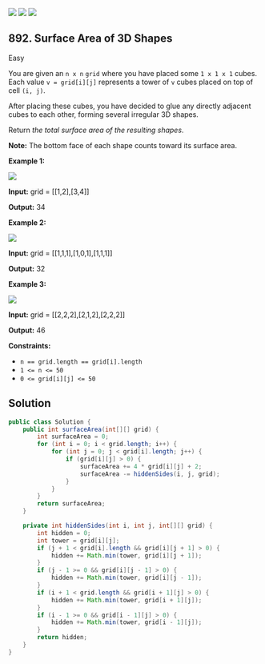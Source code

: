 [![](https://img.shields.io/github/stars/javadev/LeetCode-in-Java?label=Stars&style=flat-square)](https://github.com/javadev/LeetCode-in-Java)
[![](https://img.shields.io/github/forks/javadev/LeetCode-in-Java?label=Fork%20me%20on%20GitHub%20&style=flat-square)](https://github.com/javadev/LeetCode-in-Java/fork)
[![](https://img.shields.io/badge/-LeetCode%20in%20Kotlin-blue?style=flat-square)](https://github.com/javadev/LeetCode-in-Kotlin)

## 892\. Surface Area of 3D Shapes

Easy

You are given an `n x n` `grid` where you have placed some `1 x 1 x 1` cubes. Each value `v = grid[i][j]` represents a tower of `v` cubes placed on top of cell `(i, j)`.

After placing these cubes, you have decided to glue any directly adjacent cubes to each other, forming several irregular 3D shapes.

Return _the total surface area of the resulting shapes_.

**Note:** The bottom face of each shape counts toward its surface area.

**Example 1:**

![](https://assets.leetcode.com/uploads/2021/01/08/tmp-grid2.jpg)

**Input:** grid = \[\[1,2],[3,4]]

**Output:** 34

**Example 2:**

![](https://assets.leetcode.com/uploads/2021/01/08/tmp-grid4.jpg)

**Input:** grid = \[\[1,1,1],[1,0,1],[1,1,1]]

**Output:** 32

**Example 3:**

![](https://assets.leetcode.com/uploads/2021/01/08/tmp-grid5.jpg)

**Input:** grid = \[\[2,2,2],[2,1,2],[2,2,2]]

**Output:** 46

**Constraints:**

*   `n == grid.length == grid[i].length`
*   `1 <= n <= 50`
*   `0 <= grid[i][j] <= 50`

## Solution

```java
public class Solution {
    public int surfaceArea(int[][] grid) {
        int surfaceArea = 0;
        for (int i = 0; i < grid.length; i++) {
            for (int j = 0; j < grid[i].length; j++) {
                if (grid[i][j] > 0) {
                    surfaceArea += 4 * grid[i][j] + 2;
                    surfaceArea -= hiddenSides(i, j, grid);
                }
            }
        }
        return surfaceArea;
    }

    private int hiddenSides(int i, int j, int[][] grid) {
        int hidden = 0;
        int tower = grid[i][j];
        if (j + 1 < grid[i].length && grid[i][j + 1] > 0) {
            hidden += Math.min(tower, grid[i][j + 1]);
        }
        if (j - 1 >= 0 && grid[i][j - 1] > 0) {
            hidden += Math.min(tower, grid[i][j - 1]);
        }
        if (i + 1 < grid.length && grid[i + 1][j] > 0) {
            hidden += Math.min(tower, grid[i + 1][j]);
        }
        if (i - 1 >= 0 && grid[i - 1][j] > 0) {
            hidden += Math.min(tower, grid[i - 1][j]);
        }
        return hidden;
    }
}
```